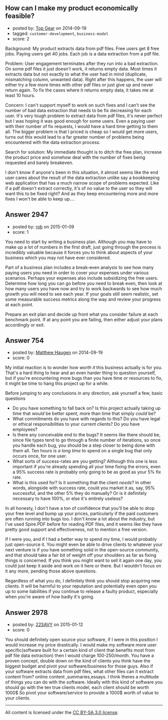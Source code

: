 ## How can I make my product economically feasible?

- posted by: [Top Gear](https://stackexchange.com/users/4690596/top-gear) on 2014-09-19
- tagged: `customer-development`, `business-model`
- score: 2

Background: My product extracts data from pdf files. Free users get 8 free jobs. Paying users get 40 jobs. Each job is a data extraction from a pdf file.

Problem: User engagement terminates after they run into a bad extraction. On some pdf files it just doesn't work, it returns empty data. Most times it extracts data but not exactly to what the user had in mind (duplicate, mismatching column, unwanted data). Right after this happens, the user will either try a few more times with other pdf files or just give up and never return again. To fix the cases where it returns empty data, it takes me at least 10 hours. 

Concern: I can't support myself to work on such fixes and I can't see the number of bad data extraction that needs to be fix decreasing for each user. It's very tough problem to extract data from pdf files, it's never perfect but I was hoping it was good enough for some users. Even a paying user with their number of fix requests, I would have a hard time getting to them all. The bigger problem is that I priced is cheap so I would get more users, turns out this would lead to a far greater number of problems being encountered with the data extraction process.

Search for solution: My immediate thought is to ditch the free plan, increase the product price and somehow deal with the number of fixes being requested and barely breakeven. 

I don't know if anyone's been in this situation, it almost seems like the end user cares about the result of the data extraction unlike say a bookkeeping web application that has a much narrow scope of problems expected. Like if a pdf doesn't extract correctly, it's of no value to the user so they will want this to be fixed right? And as they keep encountering more and more fixes I won't be able to keep up....


## Answer 2947

- posted by: [rob](https://stackexchange.com/users/19190/rob) on 2015-01-09
- score: 1

You need to start by writing a business plan. Although you may have to make up a lot of numbers in the first draft, just going through the process is incredibly valuable because it forces you to think about aspects of your business which you may not have ever considered.

Part of a business plan includes a break-even analysis to see how many paying users you need in order to cover your expenses under various scenarios. Perhaps your expenses also include subsidizing the free users. Determine how long you can go before you need to break even, then look at how many users you have now and try to work backwards to see how much growth you will need to see each year. If your goals still seem realistic, set some measurable success metrics along the way and review your progress at each point.

Prepare an exit plan and decide up front what you consider failure at each benchmark point.  If at any point you are failing, then either adjust your plans accordingly or exit.



## Answer 754

- posted by: [Matthew Haugen](https://stackexchange.com/users/1325646/matthew-haugen) on 2014-09-19
- score: 0

My initial reaction is to wonder how *worth it* this business actually is for you. That's a hard thing to hear and an even harder thing to question yourself, but if you're encountering more bugs than you have time or resources to fix, it might be time to hang this project up for a while.

Before jumping to any conclusions in any direction, ask yourself a few, basic questions

 - Do you have something to fall back on? Is this project actually taking up time that *would* be better spent, more than time that simply *could* be?
 - What commitments do you have with regards to this? Do you have legal or ethical responsibilities to your current clients? Do you have employees?
 - Is there any conceivable end to the bugs? It seems like there should be, since file types tend to go through a finite number of iterations, so once you handle each bug, you should be a step closer to being done with them all. Ten hours is *a long time* to spend on a single bug that only occurs once, for one user.
 - What sorts of success-rates are you getting? Although this one is less important if you're already spending all your time fixing the errors, even a 95% success rate is probably only going to be as good as your 5% fix rate.
 - What is this used for? Is it something that the client *needs*? In other words, alongside with success rate, could you market it as, say, 95% successful, and the other 5% they do manually? Or is it definitely necessary to have 100%, or else it's entirely useless?

In all honesty, I don't have a ton of confidence that you'll be able to drop your free level and bump up your prices, particularly if the paid customers are often running into bugs too. I don't know a lot about the industry, but I've used Spire.PDF before for reading PDF files, and it seems like they have pretty good support and effectiveness, not to mention a free version.

If I were you, and if I had a better way to spend my time, I would probably just open-source it. You might even be able to drive clients to whatever your next venture is if you have something solid in the open-source community, and that should take a fair bit of weight off your shoulders as far as fixing things is concerned. If you think you might want to sell it again one day, you could just keep it aside and work on it here or there. But I wouldn't focus on it any more, pending those above questions.

Regardless of what you do, I definitely think you should stop acquiring new clients. It will be harmful to your reputation and potentially even open you up to some liabilities if you continue to release a faulty product, especially when you're aware of how badly it's going.


## Answer 2978

- posted by: [22SAVY](https://stackexchange.com/users/5612597/22savy) on 2015-01-12
- score: 0

You should definitely open source your software, if I were in this position I would increase my price drastically. I would make my software more user specific(software built for a certain kind of client that benefits most from pdf file data extraction) then I would charge 100-250/month. You have a proven concept, double down on the kind of clients you think have the biggest budget and pivot your software/business for those guys. Also if your software extracts data from pdf files, what other files can it extract content from? online content ,summaries,essays. I think theres a multitude of things you can do with the software. Ideally with this kind of software you should go with the ten true clients model, each client should be worth 1000$ So pivot your software/service to provide a 1000$ worth of value to your clients. 



---

All content is licensed under the [CC BY-SA 3.0 license](https://creativecommons.org/licenses/by-sa/3.0/).
